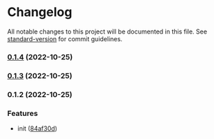 # Changelog

All notable changes to this project will be documented in this file. See [standard-version](https://github.com/conventional-changelog/standard-version) for commit guidelines.

### [0.1.4](https://github.com/duiyuan/dioxidejs-types/compare/v0.1.3...v0.1.4) (2022-10-25)

### [0.1.3](https://github.com/duiyuan/dioxidejs-types/compare/v0.1.2...v0.1.3) (2022-10-25)

### 0.1.2 (2022-10-25)


### Features

* init ([84af30d](https://github.com/duiyuan/dioxidejs-types/commit/84af30dbcb09ae29cb85b62c3ba85c087d096354))
